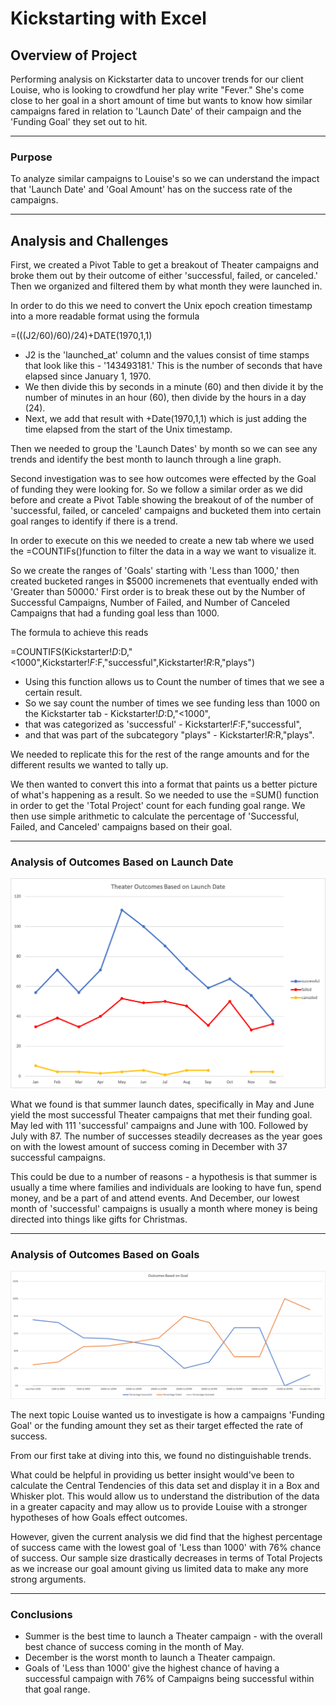 # Kickstarting with Excel

## Overview of Project

Performing analysis on Kickstarter data to uncover trends for our client Louise, who is looking to crowdfund her play write "Fever." She's come close to her goal in a short amount of time but wants to know how similar campaigns fared in relation to 'Launch Date' of their campaign and the 'Funding Goal' they set out to hit. 

---

### Purpose

To analyze similar campaigns to Louise's so we can understand the impact that 'Launch Date' and 'Goal Amount' has on the success rate of the campaigns.

---
## Analysis and Challenges

First, we created a Pivot Table to get a breakout of Theater campaigns and broke them out by their outcome of either 'successful, failed, or canceled.' Then we organized and filtered them by what month they were launched in. 

In order to do this we need to convert the Unix epoch creation timestamp into a more readable format using the formula 

=(((J2/60)/60)/24)+DATE(1970,1,1)

* J2 is the 'launched_at' column and the values consist of time stamps that look like this - '143493181.' This is the number of seconds that have elapsed since January 1, 1970. 
* We then divide this by seconds in a minute (60) and then divide it by the number of minutes in an hour (60), then divide by the hours in a day (24). 
* Next, we add that result with +Date(1970,1,1) which is just adding the time elapsed from the start of the Unix timestamp. 

Then we needed to group the 'Launch Dates' by month so we can see any trends and identify the best month to launch through a line graph. 

Second investigation was to see how outcomes were effected by the Goal of funding they were looking for. So we follow a similar order as we did before and create a Pivot Table showing the breakout of of the number of 'successful, failed, or canceled' campaigns and bucketed them into certain goal ranges to identify if there is a trend. 

In order to execute on this we needed to create a new tab where we used the =COUNTIFs()function to filter the data in a way we want to visualize it. 

So we create the ranges of 'Goals' starting with 'Less than 1000,' then created bucketed ranges in $5000 incremenets that eventually ended with 'Greater than 50000.' First order is to break these out by the Number of Successful Campaigns, Number of Failed, and Number of Canceled Campaigns that had a funding goal less than 1000. 

The formula to achieve this reads 

=COUNTIFS(Kickstarter!$D:$D,"<1000",Kickstarter!$F:$F,"successful",Kickstarter!$R:$R,"plays")

* Using this function allows us to Count the number of times that we see a certain result. 
* So we say count the number of times we see funding less than 1000 on the Kickstarter tab - Kickstarter!$D:$D,"<1000", 
* that was categorized as 'successful' - Kickstarter!$F:$F,"successful", 
* and that was part of the subcategory "plays" - Kickstarter!$R:$R,"plays". 

We needed to replicate this for the rest of the range amounts and for the different results we wanted to tally up. 

We then wanted to convert this into a format that paints us a better picture of what's happening as a result. So we needed to use the =SUM() function in order to get the 'Total Project' count for each funding goal range. We then use simple arithmetic to calculate the percentage of 'Successful, Failed, and Canceled' campaigns based on their goal. 

---

### Analysis of Outcomes Based on Launch Date

![](/Theater_Outcomes_vs_Launch.png)

What we found is that summer launch dates, specifically in May and June yield the most successful Theater campaigns that met their funding goal. May led with 111 'successful' campaigns and June with 100. Followed by July with 87. The number of successes steadily decreases as the year goes on with the lowest amount of success coming in December with 37 successful campaigns. 

This could be due to a number of reasons - a hypothesis is that summer is usually a time where families and individuals are looking to have fun, spend money, and be a part of and attend events. And December, our lowest month of 'successful' campaigns is usually a month where money is being directed into things like gifts for Christmas. 

---

### Analysis of Outcomes Based on Goals

![](/Outcomes_vs_Goals.png)

The next topic Louise wanted us to investigate is how a campaigns 'Funding Goal' or the funding amount they set as their target effected the rate of success. 

From our first take at diving into this, we found no distinguishable trends. 

What could be helpful in providing us better insight would've been to calculate the Central Tendencies of this data set and display it in a Box and Whisker plot. This would allow us to understand the distribution of the data in a greater capacity and may allow us to provide Louise with a stronger hypotheses of how Goals effect outcomes. 

However, given the current analysis we did find that the highest percentage of success came with the lowest goal of 'Less than 1000' with 76% chance of success. 
Our sample size drastically decreases in terms of Total Projects as we increase our goal amount giving us limited data to make any more strong arguments. 

---

### Conclusions

* Summer is the best time to launch a Theater campaign - with the overall best chance of success coming in the month of May. 
* December is the worst month to launch a Theater campaign.
* Goals of 'Less than 1000' give the highest chance of having a successful campaign with 76% of Campaigns being successful within that goal range. 





